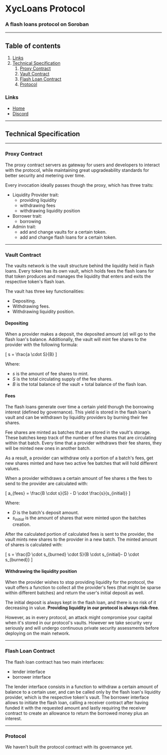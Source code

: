 # XycLoans Protocol
### A flash loans protocol on Soroban

<hr/>

## Table of contents
1. [Links](#links)
2. [Technical Specification](#technical-specification)
    1. [Proxy Contract](#proxy-contract)
    2. [Vault Contract](#vault-contract)
    3. [Flash Loan Contract](#fl-contract)
    4. [Protocol](#protocol-contract)

### Links <a name="links"></a>
- [Home](https://floans.xycloo.com/)
- [Discord](#)

<hr/>

## Technical Specification <a name="technical-specification"></a>

<hr/>

### Proxy Contract <a name="proxy-contract"></a>

The proxy contract servers as gateway for users and developers to interact with the protocol, while maintaining great upgradeability standards for better security and metering over time.

Every invocation ideally passes though the proxy, which has three traits:
- Liquidity Provider trait:
    - providing liquidity
    - withdrawing fees
    - withdrawing liquidity position
- Borrower trait:
    - borrowing 
- Admin trait:
    - add and change vaults for a certain token.
    - add and change flash loans for a certain token.

<hr/>

### Vault Contract <a name="vault-contract"></a>

The vaults network is the vault structure behind the liquidity held in flash loans. Every token has its own vault, which holds fees the flash loans for that token produces and manages the liquidity that enters and exits the respective token's flash loan.

The vault has three key functionalities:
- Depositing. 
- Withdrawing fees.
- Withdrawing liquidity position.

#### Depositing

When a provider makes a deposit, the deposited amount ($a$) will go to the flash loan's balance. Additionally, the vault will mint fee shares to the provider with the following formula:

\[ s = \frac{a \cdot S}{B} \]

Where:
- $s$ is the amount of fee shares to mint.
- $S$ is the total circulating supply of the fee shares.
- $B$ is the total balance of the vault + total balance of the flash loan.

#### Fees
The flash loans generate over time a certain yield thorugh the borrowing interest (defined by governance). This yield is stored in the flash loan's vault and can be withdrawn by liquidity providers by burning their fee shares. 

Fee shares are minted as batches that are stored in the vault's storage. These batches keep track of the number of fee shares that are circulating within that batch. Every time that a provider withdraws their fee shares, they will be minted new ones in another batch.

As a result, a provider can withdraw only a portion of a batch's fees, get new shares minted and have two active fee batches that will hold different values.

When a provider withdraws a certain amount of fee shares $s$ the fees to send to the provider are calculated with:

\[ a_{fees} = \frac{B \cdot s}{S} - D \cdot \frac{s}{s_{initial}} \]

Where:
- $D$ is the batch's deposit amount.
- $s_{initial}$ is the amount of shares that were minted upon the batches creation.

After the calculated portion of calculated fees is sent to the provider, the vault mints new shares to the provider in a new batch. The minted amount of shares is calculated with:

\[ s = \frac{D \cdot s_{burned} \cdot S}{B \cdot s_{initial}- D \cdot s_{burned}} \]

#### Withdrawing the liquidity position

When the provider wishes to stop providing liquidity for the protocol, the vault offers a function to collect all the provider's fees (that might be sparse within different batches) and return the user's initial deposit as well.

The initial deposit is always kept in the flash loan, and there is no risk of it decreasing in value. **Providing liquidity in our protocol is always risk-free**.

However, as in every protocol, an attack might compromise your capital when it's stored in our protocol's vaults. However we take security very seriously and will undergo continuous private security assessments before deploying on the main network.

<hr/>

### Flash Loan Contract <a name="fl-contract"></a>

The flash loan contract has two main interfaces:
- lender interface
- borrower interface

The lender interface consists in a function to withdraw a certain amount of balance to a certain user, and can be called only by the flash loan's liquidity provider, which is the respective token's vault. The borrower interface allows to initiate the flash loan, calling a receiver contract after having funded it with the requested amount and lastly requiring the receiver contract to create an allowance to return the borrowed money plus an interest.

<hr/>

### Protocol <a name="protocol-contract"></a>
We haven't built the protocol contract with its governance yet.

